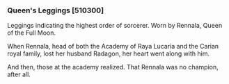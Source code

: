 ### Queen's Leggings [510300]

Leggings indicating the highest order of sorcerer. Worn by Rennala, Queen of the Full Moon.

When Rennala, head of both the Academy of Raya Lucaria and the Carian royal family, lost her husband Radagon, her heart went along with him.

And then, those at the academy realized. That Rennala was no champion, after all.